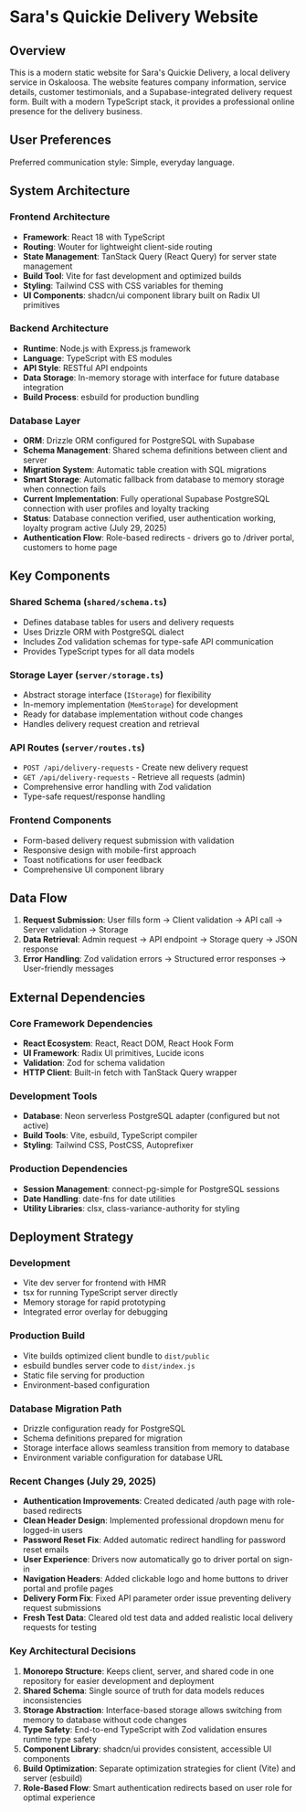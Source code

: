 # Sara's Quickie Delivery Website

## Overview

This is a modern static website for Sara's Quickie Delivery, a local delivery service in Oskaloosa. The website features company information, service details, customer testimonials, and a Supabase-integrated delivery request form. Built with a modern TypeScript stack, it provides a professional online presence for the delivery business.

## User Preferences

Preferred communication style: Simple, everyday language.

## System Architecture

### Frontend Architecture
- **Framework**: React 18 with TypeScript
- **Routing**: Wouter for lightweight client-side routing
- **State Management**: TanStack Query (React Query) for server state management
- **Build Tool**: Vite for fast development and optimized builds
- **Styling**: Tailwind CSS with CSS variables for theming
- **UI Components**: shadcn/ui component library built on Radix UI primitives

### Backend Architecture
- **Runtime**: Node.js with Express.js framework
- **Language**: TypeScript with ES modules
- **API Style**: RESTful API endpoints
- **Data Storage**: In-memory storage with interface for future database integration
- **Build Process**: esbuild for production bundling

### Database Layer
- **ORM**: Drizzle ORM configured for PostgreSQL with Supabase
- **Schema Management**: Shared schema definitions between client and server
- **Migration System**: Automatic table creation with SQL migrations
- **Smart Storage**: Automatic fallback from database to memory storage when connection fails
- **Current Implementation**: Fully operational Supabase PostgreSQL connection with user profiles and loyalty tracking
- **Status**: Database connection verified, user authentication working, loyalty program active (July 29, 2025)
- **Authentication Flow**: Role-based redirects - drivers go to /driver portal, customers to home page

## Key Components

### Shared Schema (`shared/schema.ts`)
- Defines database tables for users and delivery requests
- Uses Drizzle ORM with PostgreSQL dialect
- Includes Zod validation schemas for type-safe API communication
- Provides TypeScript types for all data models

### Storage Layer (`server/storage.ts`)
- Abstract storage interface (`IStorage`) for flexibility
- In-memory implementation (`MemStorage`) for development
- Ready for database implementation without code changes
- Handles delivery request creation and retrieval

### API Routes (`server/routes.ts`)
- `POST /api/delivery-requests` - Create new delivery request
- `GET /api/delivery-requests` - Retrieve all requests (admin)
- Comprehensive error handling with Zod validation
- Type-safe request/response handling

### Frontend Components
- Form-based delivery request submission with validation
- Responsive design with mobile-first approach
- Toast notifications for user feedback
- Comprehensive UI component library

## Data Flow

1. **Request Submission**: User fills form → Client validation → API call → Server validation → Storage
2. **Data Retrieval**: Admin request → API endpoint → Storage query → JSON response
3. **Error Handling**: Zod validation errors → Structured error responses → User-friendly messages

## External Dependencies

### Core Framework Dependencies
- **React Ecosystem**: React, React DOM, React Hook Form
- **UI Framework**: Radix UI primitives, Lucide icons
- **Validation**: Zod for schema validation
- **HTTP Client**: Built-in fetch with TanStack Query wrapper

### Development Tools
- **Database**: Neon serverless PostgreSQL adapter (configured but not active)
- **Build Tools**: Vite, esbuild, TypeScript compiler
- **Styling**: Tailwind CSS, PostCSS, Autoprefixer

### Production Dependencies
- **Session Management**: connect-pg-simple for PostgreSQL sessions
- **Date Handling**: date-fns for date utilities
- **Utility Libraries**: clsx, class-variance-authority for styling

## Deployment Strategy

### Development
- Vite dev server for frontend with HMR
- tsx for running TypeScript server directly
- Memory storage for rapid prototyping
- Integrated error overlay for debugging

### Production Build
- Vite builds optimized client bundle to `dist/public`
- esbuild bundles server code to `dist/index.js`
- Static file serving for production
- Environment-based configuration

### Database Migration Path
- Drizzle configuration ready for PostgreSQL
- Schema definitions prepared for migration
- Storage interface allows seamless transition from memory to database
- Environment variable configuration for database URL

### Recent Changes (July 29, 2025)

- **Authentication Improvements**: Created dedicated /auth page with role-based redirects
- **Clean Header Design**: Implemented professional dropdown menu for logged-in users
- **Password Reset Fix**: Added automatic redirect handling for password reset emails
- **User Experience**: Drivers now automatically go to driver portal on sign-in
- **Navigation Headers**: Added clickable logo and home buttons to driver portal and profile pages
- **Delivery Form Fix**: Fixed API parameter order issue preventing delivery request submissions
- **Fresh Test Data**: Cleared old test data and added realistic local delivery requests for testing

### Key Architectural Decisions

1. **Monorepo Structure**: Keeps client, server, and shared code in one repository for easier development and deployment
2. **Shared Schema**: Single source of truth for data models reduces inconsistencies
3. **Storage Abstraction**: Interface-based storage allows switching from memory to database without code changes
4. **Type Safety**: End-to-end TypeScript with Zod validation ensures runtime type safety
5. **Component Library**: shadcn/ui provides consistent, accessible UI components
6. **Build Optimization**: Separate optimization strategies for client (Vite) and server (esbuild)
7. **Role-Based Flow**: Smart authentication redirects based on user role for optimal experience